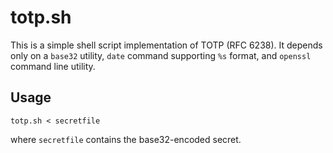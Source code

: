 # totp.sh

This is a simple shell script implementation of TOTP (RFC 6238). It
depends only on a `base32` utility, `date` command supporting `%s`
format, and `openssl` command line utility.

## Usage

    totp.sh < secretfile

where `secretfile` contains the base32-encoded secret.
